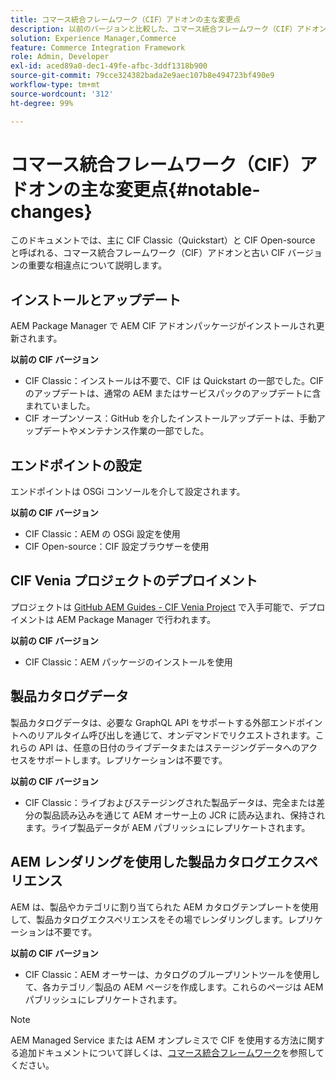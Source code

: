 ```yaml
---
title: コマース統合フレームワーク（CIF）アドオンの主な変更点
description: 以前のバージョンと比較した、コマース統合フレームワーク（CIF）アドオンの主な変更点です。
solution: Experience Manager,Commerce
feature: Commerce Integration Framework
role: Admin, Developer
exl-id: aced89a0-dec1-49fe-afbc-3ddf1318b900
source-git-commit: 79cce324382bada2e9aec107b8e494723bf490e9
workflow-type: tm+mt
source-wordcount: '312'
ht-degree: 99%

---
```


# コマース統合フレームワーク（CIF）アドオンの主な変更点{#notable-changes}

このドキュメントでは、主に CIF Classic（Quickstart）と CIF Open-source と呼ばれる、コマース統合フレームワーク（CIF）アドオンと古い CIF バージョンの重要な相違点について説明します。

## インストールとアップデート

AEM Package Manager で AEM CIF アドオンパッケージがインストールされ更新されます。

**以前の CIF バージョン**

* CIF Classic：インストールは不要で、CIF は Quickstart の一部でした。CIF のアップデートは、通常の AEM またはサービスパックのアップデートに含まれていました。
* CIF オープンソース：GitHub を介したインストールアップデートは、手動アップデートやメンテナンス作業の一部でした。

## エンドポイントの設定

エンドポイントは OSGi コンソールを介して設定されます。

**以前の CIF バージョン**

* CIF Classic：AEM の OSGi 設定を使用
* CIF Open-source：CIF 設定ブラウザーを使用

## CIF Venia プロジェクトのデプロイメント

プロジェクトは [GitHub AEM Guides - CIF Venia Project](https://github.com/adobe/aem-cif-guides-venia) で入手可能で、デプロイメントは AEM Package Manager で行われます。

**以前の CIF バージョン**

* CIF Classic：AEM パッケージのインストールを使用

## 製品カタログデータ

製品カタログデータは、必要な GraphQL API をサポートする外部エンドポイントへのリアルタイム呼び出しを通じて、オンデマンドでリクエストされます。これらの API は、任意の日付のライブデータまたはステージングデータへのアクセスをサポートします。レプリケーションは不要です。

**以前の CIF バージョン**

* CIF Classic：ライブおよびステージングされた製品データは、完全または差分の製品読み込みを通じて AEM オーサー上の JCR に読み込まれ、保持されます。ライブ製品データが AEM パブリッシュにレプリケートされます。

## AEM レンダリングを使用した製品カタログエクスペリエンス

AEM は、製品やカテゴリに割り当てられた AEM カタログテンプレートを使用して、製品カタログエクスペリエンスをその場でレンダリングします。レプリケーションは不要です。

**以前の CIF バージョン**

* CIF Classic：AEM オーサーは、カタログのブループリントツールを使用して、各カテゴリ／製品の AEM ページを作成します。これらのページは AEM パブリッシュにレプリケートされます。

>[!NOTE]
>
>AEM Managed Service または AEM オンプレミスで CIF を使用する方法に関する追加ドキュメントについて詳しくは、[コマース統合フレームワーク](https://developer.adobe.com/apis/experiencecloud/commerce-integration-framework/getting-started.html)を参照してください。
